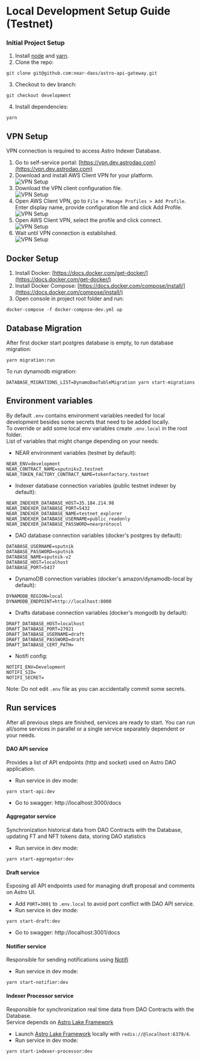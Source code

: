 # Local Development Setup Guide (Testnet)

### Initial Project Setup
1. Install [node](https://nodejs.org/en/) and [yarn](https://classic.yarnpkg.com/lang/en/docs/install/#mac-stable).
2. Clone the repo:
```
git clone git@github.com:near-daos/astro-api-gateway.git
```

3. Checkout to dev branch:
```
git checkout development
```

4. Install dependencies:
```
yarn
```


## VPN Setup
VPN connection is required to access Astro Indexer Database.

1. Go to self-service portal: [https://vpn.dev.astrodao.com](https://vpn.dev.astrodao.com) <br>
2. Download and install AWS Client VPN for your platform. <br>
   ![VPN Setup](./docs/local-setup/vpn-setup-1.png)
3. Download the VPN client configuration file. <br>
   ![VPN Setup](./docs/local-setup/vpn-setup-2.png)
4. Open AWS Client VPN, go to `File > Manage Profiles > Add Profile`. Enter display name, provide configuration file and click Add Profile. <br>
   ![VPN Setup](./docs/local-setup/vpn-setup-3.png)
5. Open AWS Client VPN, select the profile and click connect. <br>
   ![VPN Setup](./docs/local-setup/vpn-setup-4.png)
6. Wait until VPN connection is established. <br>
   ![VPN Setup](./docs/local-setup/vpn-setup-5.png)

## Docker Setup
1. Install Docker: [https://docs.docker.com/get-docker/](https://docs.docker.com/get-docker/) <br>
2. Install Docker Compose: [https://docs.docker.com/compose/install/](https://docs.docker.com/compose/install/) <br>
3. Open console in project root folder and run: 
```shell
docker-compose -f docker-compose-dev.yml up
```

## Database Migration
After first docker start postgres database is empty, to run database migration:
```shell
yarn migration:run
```

To run dynamodb migration:
```shell
DATABASE_MIGRATIONS_LIST=DynamoDaoTableMigration yarn start-migrations
```


## Environment variables
By default `.env` contains environment variables needed for local development besides some secrets that need to be added locally. <br>
To override or add some local env variables create `.env.local` in the root folder. <br>
List of variables that might change depending on your needs:
 - NEAR environment variables (testnet by default):
```shell
NEAR_ENV=development
NEAR_CONTRACT_NAME=sputnikv2.testnet
NEAR_TOKEN_FACTORY_CONTRACT_NAME=tokenfactory.testnet
```

 - Indexer database connection variables (public testnet indexer by default):
```shell
NEAR_INDEXER_DATABASE_HOST=35.184.214.98
NEAR_INDEXER_DATABASE_PORT=5432
NEAR_INDEXER_DATABASE_NAME=testnet_explorer
NEAR_INDEXER_DATABASE_USERNAME=public_readonly
NEAR_INDEXER_DATABASE_PASSWORD=nearprotocol
```

 - DAO database connection variables (docker's postgres by default):
```shell
DATABASE_USERNAME=sputnik
DATABASE_PASSWORD=sputnik
DATABASE_NAME=sputnik-v2
DATABASE_HOST=localhost
DATABASE_PORT=5437
```

- DynamoDB connection variables (docker's amazon/dynamodb-local by default):
```shell
DYNAMODB_REGION=local
DYNAMODB_ENDPOINT=http://localhost:8000
```

 - Drafts database connection variables (docker's mongodb by default):
```shell
DRAFT_DATABASE_HOST=localhost
DRAFT_DATABASE_PORT=27021
DRAFT_DATABASE_USERNAME=draft
DRAFT_DATABASE_PASSWORD=draft
DRAFT_DATABASE_CERT_PATH=
```

 - Notifi config:
```shell
NOTIFI_ENV=Development
NOTIFI_SID=
NOTIFI_SECRET=
```

Note: Do not edit `.env` file as you can accidentally commit some secrets.

## Run services
After all previous steps are finished, services are ready to start. 
You can run all/some services in parallel or a single service separately dependent or your needs.

#### DAO API service
Provides a list of API endpoints (http and socket) used on Astro DAO application. <br>
 - Run service in dev mode:
```shell
yarn start-api:dev
```
 - Go to swagger: http://localhost:3000/docs

#### Aggregator service
Synchronization historical data from DAO Contracts with the Database, updating FT and NFT tokens data, storing DAO statistics <br>
 - Run service in dev mode:
```shell
yarn start-aggregator:dev
```

#### Draft service
Exposing all API endpoints used for managing draft proposal and comments on Astro UI.
 - Add `PORT=3001` to `.env.local` to avoid port conflict with DAO API service.
 - Run service in dev mode:
```shell
yarn start-draft:dev
```
- Go to swagger: http://localhost:3001/docs

#### Notifier service
Responsible for sending notifications using [Notifi](https://notifi.network/)
 - Run service in dev mode:
```shell
yarn start-notifier:dev
```

#### Indexer Processor service
Responsible for synchronization real time data from DAO Contracts with the Database. <br>
Service depends on [Astro Lake Framework](https://github.com/near-daos/astro-lake-indexer)
 - Launch [Astro Lake Framework](https://github.com/near-daos/astro-lake-indexer) locally with `redis://@localhost:6379/4`.
 - Run service in dev mode:
```shell
yarn start-indexer-processor:dev
```